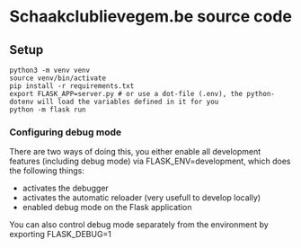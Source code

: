 # Schaakclublievegem.be source code

## Setup

```
python3 -m venv venv
source venv/bin/activate
pip install -r requirements.txt
export FLASK_APP=server.py # or use a dot-file (.env), the python-dotenv will load the variables defined in it for you
python -m flask run
```
### Configuring debug mode

There are two ways of doing this, you either enable all development features (including debug mode) via FLASK_ENV=development,
which does the following things:

- activates the debugger
- activates the automatic reloader (very usefull to develop locally)
- enabled debug mode on the Flask application

You can also control debug mode separately from the environment by exporting FLASK_DEBUG=1